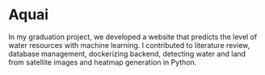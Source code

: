 # Aquai
In my graduation project, we developed a website that predicts the level of water resources with machine learning. I contributed to literature review, database management, dockerizing backend, detecting water and land from satellite images and heatmap generation in Python.
